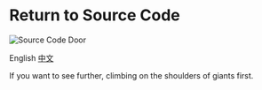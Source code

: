 # Return to Source Code

![Source Code Door](https://pic.imgdb.cn/item/62ca908af54cd3f93728083e.jpg)

English [中文](./README-cn.md)

If you want to see further, climbing on the shoulders of giants first.
